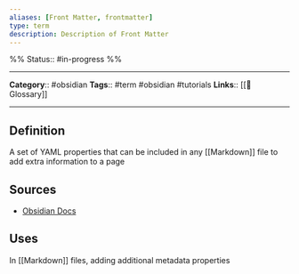```yaml
---
aliases: [Front Matter, frontmatter]
type: term
description: Description of Front Matter
---
```

%%
Status:: #in-progress 
%%

---
**Category**:: #obsidian 
**Tags**:: #term #obsidian #tutorials 
**Links**:: [[📇 Glossary]]

---

## Definition
A set of YAML properties that can be included in any [[Markdown]] file to add extra information to a page

## Sources
- [Obsidian Docs](https://help.obsidian.md/Advanced+topics/YAML+front+matter)

## Uses
In [[Markdown]] files, adding additional metadata properties
